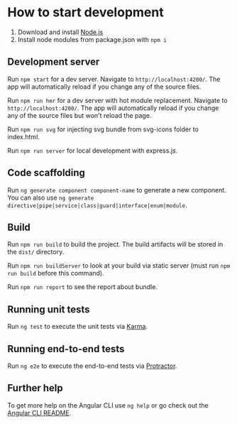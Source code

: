 # How to start development

1. Download and install [Node.js](https://nodejs.org/en/download/)
2. Install node modules from package.json with `npm i`

## Development server

Run `npm start` for a dev server. Navigate to `http://localhost:4200/`. The app will automatically reload if you change any of the source files.

Run `npm run hmr` for a dev server with hot module replacement. Navigate to `http://localhost:4200/`. The app will automatically reload if you change any of the source files but won't reload the page.

Run `npm run svg` for injecting svg bundle from svg-icons folder to index.html. 

Run `npm run server` for local development with express.js. 

## Code scaffolding

Run `ng generate component component-name` to generate a new component. You can also use `ng generate directive|pipe|service|class|guard|interface|enum|module`.

## Build

Run `npm run build` to build the project. The build artifacts will be stored in the `dist/` directory.

Run `npm run buildServer` to look at your build via static server (must run `npm run build` before this command).

Run `npm run report` to see the report about bundle.

## Running unit tests

Run `ng test` to execute the unit tests via [Karma](https://karma-runner.github.io).

## Running end-to-end tests

Run `ng e2e` to execute the end-to-end tests via [Protractor](http://www.protractortest.org/).

## Further help

To get more help on the Angular CLI use `ng help` or go check out the [Angular CLI README](https://github.com/angular/angular-cli/blob/master/README.md).


